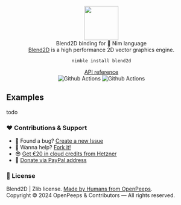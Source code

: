 <p align="center">
  <img src="https://github.com/openpeeps/PKG/blob/main/.github/logo.png" width="90px"><br>
  Blend2D binding for 👑 Nim language<br>
  <a href="https://github.com/blend2d/blend2d">Blend2D</a> is a high performance 2D vector graphics engine.
</p>

<p align="center">
  <code>nimble install blend2d</code>
</p>

<p align="center">
  <a href="https://github.com/">API reference</a><br>
  <img src="https://github.com/openpeeps/blend2d-nim/workflows/test/badge.svg" alt="Github Actions">  <img src="https://github.com/openpeeps/blend2d-nim/workflows/docs/badge.svg" alt="Github Actions">
</p>

## Examples
todo

### ❤ Contributions & Support
- 🐛 Found a bug? [Create a new Issue](https://github.com/openpeeps/blend2d-nim/issues)
- 👋 Wanna help? [Fork it!](https://github.com/openpeeps/blend2d-nim/fork)
- 😎 [Get €20 in cloud credits from Hetzner](https://hetzner.cloud/?ref=Hm0mYGM9NxZ4)
- 🥰 [Donate via PayPal address](https://www.paypal.com/donate/?hosted_button_id=RJK3ZTDWPL55C)

### 🎩 License
Blend2D | Zlib license. [Made by Humans from OpenPeeps](https://github.com/openpeeps).<br>
Copyright &copy; 2024 OpenPeeps & Contributors &mdash; All rights reserved.
